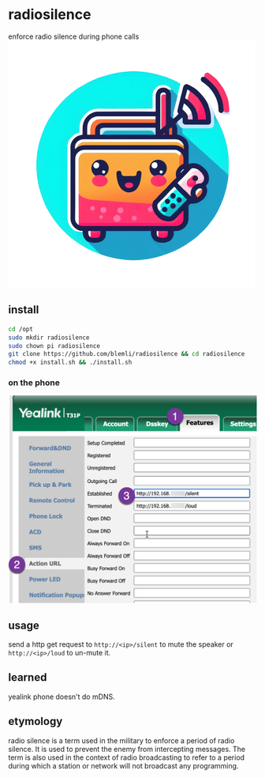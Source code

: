 # radiosilence
enforce radio silence during phone calls![radiosilence](assets/radiosilence.png)



## install 

```bash
cd /opt
sudo mkdir radiosilence
sudo chown pi radiosilence
git clone https://github.com/blemli/radiosilence && cd radiosilence
chmod +x install.sh && ./install.sh
```

### on the phone
![2023-10-14_12-43-19](assets/2023-10-14_12-43-19.png)

## usage
send a http get request to `http://<ip>/silent` to mute the speaker or `http://<ip>/loud` to un-mute it.

## learned
yealink phone doesn't do mDNS.

## etymology
radio silence is a term used in the military to enforce a period of radio silence. It is used to prevent the enemy from intercepting messages. The term is also used in the context of radio broadcasting to refer to a period during which a station or network will not broadcast any programming.

